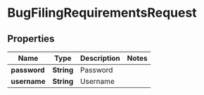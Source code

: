 
# BugFilingRequirementsRequest

## Properties
Name | Type | Description | Notes
------------ | ------------- | ------------- | -------------
**password** | **String** | Password | 
**username** | **String** | Username | 



